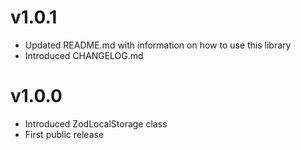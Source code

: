 # v1.0.1
 - Updated README.md with information on how to use this library
 - Introduced CHANGELOG.md

# v1.0.0
 - Introduced ZodLocalStorage class
 - First public release
